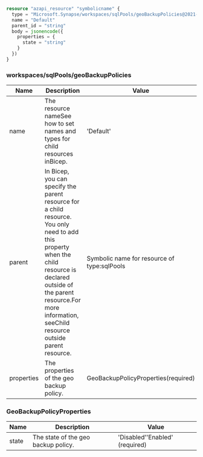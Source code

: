 ```terraform
resource "azapi_resource" "symbolicname" {
  type = "Microsoft.Synapse/workspaces/sqlPools/geoBackupPolicies@2021-06-01"
  name = "Default"
  parent_id = "string"
  body = jsonencode({
    properties = {
      state = "string"
    }
  })
}

```

### workspaces/sqlPools/geoBackupPolicies

| Name | Description | Value |
|-|-|-|
| name | The resource nameSee how to set names and types for child resources inBicep. | 'Default' |
| parent | In Bicep, you can specify the parent resource for a child resource. You only need to add this property when the child resource is declared outside of the parent resource.For more information, seeChild resource outside parent resource. | Symbolic name for resource of type:sqlPools |
| properties | The properties of the geo backup policy. | GeoBackupPolicyProperties(required) |


### GeoBackupPolicyProperties

| Name | Description | Value |
|-|-|-|
| state | The state of the geo backup policy. | 'Disabled''Enabled' (required) |


